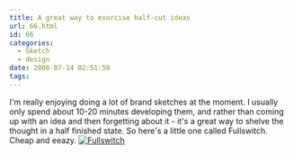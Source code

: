 ```yaml
---
title: A great way to exorcise half-cut ideas
url: 66.html
id: 66
categories:
  - Sketch
  - design
date: 2008-07-14 02:51:59
tags:
---
```


I'm really enjoying doing a lot of brand sketches at the moment. I usually only spend about 10-20 minutes developing them, and rather than coming up with an idea and then forgetting about it - it's a great way to shelve the thought in a half finished state. So here's a little one called Fullswitch. Cheap and eeazy. [![Fullswitch](fullswitch-300x115.jpg "fullswitch")](fullswitch.jpg)